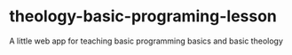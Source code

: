 # theology-basic-programing-lesson
A little web app for teaching basic programming basics and basic theology
